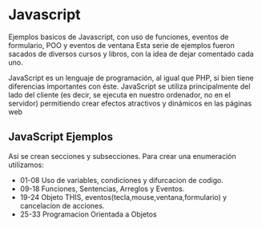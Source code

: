 # Javascript

Ejemplos basicos de Javascript, con uso de funciones, eventos de formulario, POO y eventos de ventana
Esta serie de ejemplos fueron sacados de diversos cursos y libros, con la idea de dejar comentado cada uno.

JavaScript es un lenguaje de programación, al igual que PHP, si bien tiene diferencias importantes con éste. JavaScript se utiliza principalmente del lado del cliente (es decir, se ejecuta en nuestro ordenador, no en el servidor) permitiendo crear efectos atractivos y dinámicos en las páginas web

JavaScript Ejemplos
--------------------

Así se crean secciones y subsecciones. Para crear una enumeración utilizamos:
+ 01-08 Uso de variables, condiciones y difurcacion de codigo.
+ 09-18 Funciones, Sentencias, Arreglos y Eventos.
+ 19-24 Objeto THIS, eventos(tecla,mouse,ventana,formulario) y cancelacion de acciones.
+ 25-33 Programacion Orientada a Objetos
